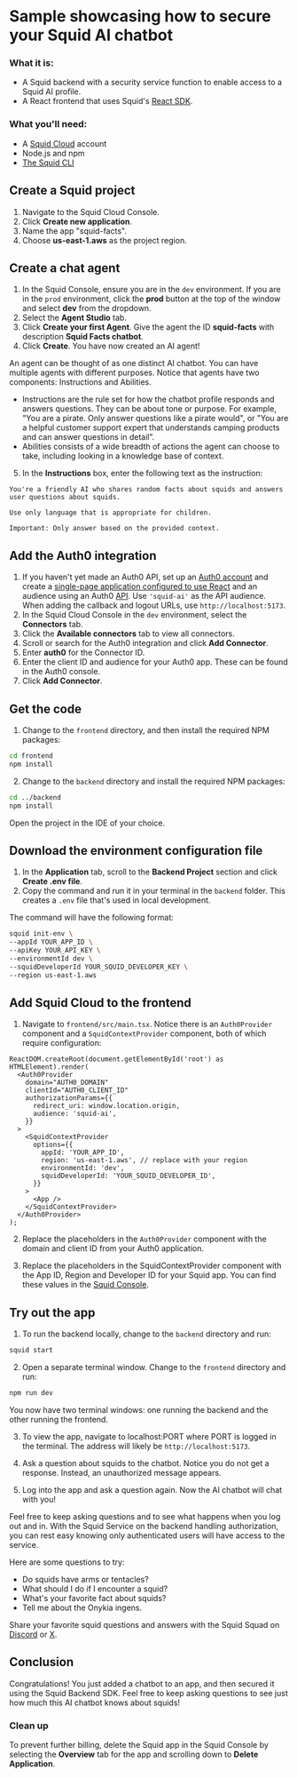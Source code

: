 # Sample showcasing how to secure your Squid AI chatbot

### What it is:

- A Squid backend with a security service function to enable access to a Squid AI profile.
- A React frontend that uses Squid's [React SDK](https://docs.squid.cloud/docs/development-tools/react-sdk/).

### What you'll need:

- A [Squid Cloud](https://console.squid.cloud) account
- Node.js and npm
- [The Squid CLI](https://docs.squid.cloud/docs/development-tools/local-dev-cli)

## Create a Squid project

1. Navigate to the Squid Cloud Console.
2. Click **Create new application**.
3. Name the app "squid-facts".
4. Choose **us-east-1.aws** as the project region.

## Create a chat agent

1. In the Squid Console, ensure you are in the `dev` environment. If you are in the `prod` environment, click the **prod** button at the top of the window and select **dev** from the dropdown.
2. Select the **Agent Studio** tab.
3. Click **Create your first Agent**. Give the agent the ID **squid-facts** with description **Squid Facts chatbot**.
4. Click **Create**. You have now created an AI agent!

An agent can be thought of as one distinct AI chatbot. You can have multiple agents with different purposes. Notice that agents have two components: Instructions and Abilities.

- Instructions are the rule set for how the chatbot profile responds and answers questions. They can be about tone or purpose. For example, "You are a pirate. Only answer questions like a pirate would", or "You are a helpful customer support expert that understands camping products and can answer questions in detail”.
- Abilities consists of a wide breadth of actions the agent can choose to take, including looking in a knowledge base of context.
5. In the **Instructions** box, enter the following text as the instruction:

```
You're a friendly AI who shares random facts about squids and answers user questions about squids.

Use only language that is appropriate for children.

Important: Only answer based on the provided context.
```

## Add the Auth0 integration

1. If you haven't yet made an Auth0 API, set up an [Auth0 account](https://auth0.com/) and create a [single-page application configured to use React](https://auth0.com/docs/quickstart/spa/react) and an audience using an Auth0 [API](https://auth0.com/docs/get-started/apis). Use `'squid-ai'` as the API audience.
   When adding the callback and logout URLs, use `http://localhost:5173`.
2. In the Squid Cloud Console in the `dev` environment, select the **Connectors** tab.
3. Click the **Available connectors** tab to view all connectors.
4. Scroll or search for the Auth0 integration and click **Add Connector**.
5. Enter **auth0** for the Connector ID.
6. Enter the client ID and audience for your Auth0 app. These can be found in the Auth0 console.
7. Click **Add Connector**.

## Get the code

1. Change to the `frontend` directory, and then install the required NPM packages:

```bash
cd frontend
npm install
```

2. Change to the `backend` directory and install the required NPM packages:

```bash
cd ../backend
npm install
```

Open the project in the IDE of your choice.

## Download the environment configuration file

1. In the **Application** tab, scroll to the **Backend Project** section and click **Create .env file**.
2. Copy the command and run it in your terminal in the `backend` folder. This creates a `.env` file that's used in local development.

The command will have the following format:

```sh
squid init-env \
--appId YOUR_APP_ID \
--apiKey YOUR_API_KEY \
--environmentId dev \
--squidDeveloperId YOUR_SQUID_DEVELOPER_KEY \
--region us-east-1.aws
```

## Add Squid Cloud to the frontend

1. Navigate to `frontend/src/main.tsx`. Notice there is an `Auth0Provider` component and a `SquidContextProvider` component, both of which require configuration:

```tsx title='src/main.tsx'
ReactDOM.createRoot(document.getElementById('root') as HTMLElement).render(
  <Auth0Provider
    domain="AUTH0_DOMAIN"
    clientId="AUTH0_CLIENT_ID"
    authorizationParams={{
      redirect_uri: window.location.origin,
      audience: 'squid-ai',
    }}
  >
    <SquidContextProvider
      options={{
        appId: 'YOUR_APP_ID',
        region: 'us-east-1.aws', // replace with your region
        environmentId: 'dev',
        squidDeveloperId: 'YOUR_SQUID_DEVELOPER_ID',
      }}
    >
      <App />
    </SquidContextProvider>
  </Auth0Provider>
);
```

2. Replace the placeholders in the `Auth0Provider` component with the domain and client ID from your Auth0 application.

3. Replace the placeholders in the SquidContextProvider component with the App ID, Region and Developer ID for your Squid app. You can find these values in the [Squid Console](https://console.squid.cloud).

## Try out the app

1. To run the backend locally, change to the `backend` directory and run:

```bash
squid start
```

2. Open a separate terminal window. Change to the `frontend` directory and run:

```bash
npm run dev
```

You now have two terminal windows: one running the backend and the other running the frontend.

3. To view the app, navigate to localhost:PORT where PORT is logged in the terminal. The address will likely be `http://localhost:5173`.

4. Ask a question about squids to the chatbot. Notice you do not get a response. Instead, an unauthorized message appears.

5. Log into the app and ask a question again. Now the AI chatbot will chat with you!

Feel free to keep asking questions and to see what happens when you log out and in. With the Squid Service on the backend handling authorization, you can rest easy knowing only authenticated users will have access to the service.

Here are some questions to try:

- Do squids have arms or tentacles?
- What should I do if I encounter a squid?
- What's your favorite fact about squids?
- Tell me about the Onykia ingens.

Share your favorite squid questions and answers with the Squid Squad on [Discord](https://discord.gg/Cs8bwVBkKe) or [X](https://twitter.com/_squidcloud).

## Conclusion

Congratulations! You just added a chatbot to an app, and then secured it using the Squid Backend SDK. Feel free to keep asking questions to see just how much this AI chatbot knows about squids!

### Clean up

To prevent further billing, delete the Squid app in the Squid Console by selecting the **Overview** tab for the app and scrolling down to **Delete Application**.
